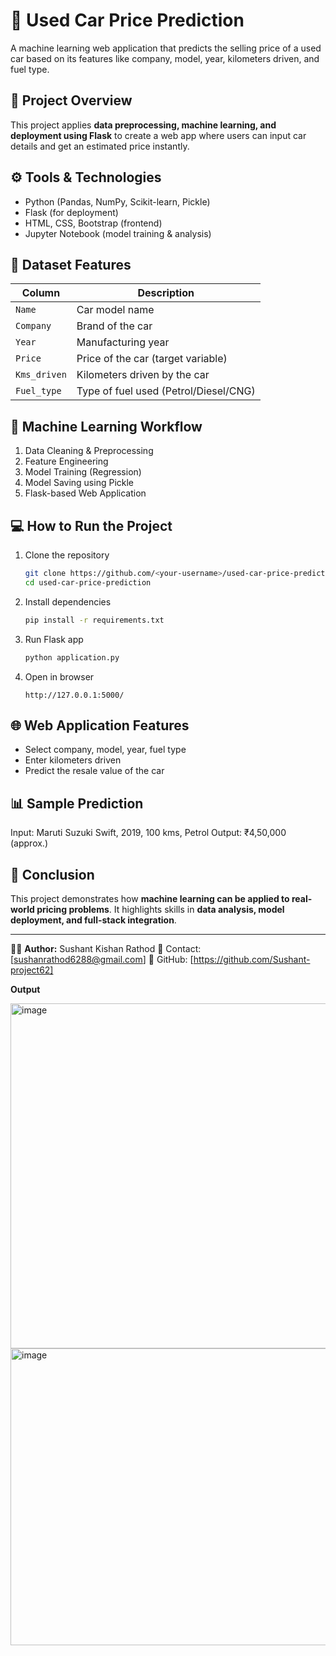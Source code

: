 # 🚗 Used Car Price Prediction

A machine learning web application that predicts the selling price of a used car based on its features like company, model, year, kilometers driven, and fuel type.

## 📌 Project Overview

This project applies **data preprocessing, machine learning, and deployment using Flask** to create a web app where users can input car details and get an estimated price instantly.

## ⚙️ Tools & Technologies

* Python (Pandas, NumPy, Scikit-learn, Pickle)
* Flask (for deployment)
* HTML, CSS, Bootstrap (frontend)
* Jupyter Notebook (model training & analysis)

## 📂 Dataset Features

| Column       | Description                           |
| ------------ | ------------------------------------- |
| `Name`       | Car model name                        |
| `Company`    | Brand of the car                      |
| `Year`       | Manufacturing year                    |
| `Price`      | Price of the car (target variable)    |
| `Kms_driven` | Kilometers driven by the car          |
| `Fuel_type`  | Type of fuel used (Petrol/Diesel/CNG) |

## 🧠 Machine Learning Workflow

1. Data Cleaning & Preprocessing
2. Feature Engineering
3. Model Training (Regression)
4. Model Saving using Pickle
5. Flask-based Web Application

## 💻 How to Run the Project

1. Clone the repository

   ```bash
   git clone https://github.com/<your-username>/used-car-price-prediction.git
   cd used-car-price-prediction
   ```

2. Install dependencies

   ```bash
   pip install -r requirements.txt
   ```

3. Run Flask app

   ```bash
   python application.py
   ```

4. Open in browser

   ```
   http://127.0.0.1:5000/
   ```

## 🌐 Web Application Features

* Select company, model, year, fuel type
* Enter kilometers driven
* Predict the resale value of the car


## 📊 Sample Prediction

Input: Maruti Suzuki Swift, 2019, 100 kms, Petrol
Output: ₹4,50,000 (approx.)

## 📜 Conclusion

This project demonstrates how **machine learning can be applied to real-world pricing problems**. It highlights skills in **data analysis, model deployment, and full-stack integration**.

---

👨‍💻 **Author:** Sushant Kishan Rathod
📧 Contact: [sushanrathod6288@gmail.com]
🔗 GitHub: [https://github.com/Sushant-project62]

**Output**

 <img width="1005" height="552" alt="image" src="https://github.com/user-attachments/assets/aa2e6bc7-6155-418a-8ac4-47788f715bba" />
 <img width="1005" height="475" alt="image" src="https://github.com/user-attachments/assets/aa1c8333-3674-4350-92a3-f98393e716c4" />



